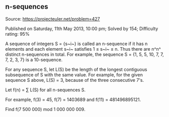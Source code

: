 n-sequences
-----------

Source: https://projecteuler.net/problem=427

Published on Saturday, 11th May 2013, 10:00 pm; Solved by 154;
Difficulty rating: 95%

A sequence of integers S = {s~i~} is called an n-sequence if it has n
elements and each element s~i~ satisfies 1 ≤ s~i~ ≤ n. Thus there are
n^n^ distinct n-sequences in total. For example, the sequence S = {1, 5,
5, 10, 7, 7, 7, 2, 3, 7} is a 10-sequence.

For any sequence S, let L(S) be the length of the longest contiguous
subsequence of S with the same value. For example, for the given
sequence S above, L(S) = 3, because of the three consecutive 7's.

Let f(n) = ∑ L(S) for all n-sequences S.

For example, f(3) = 45, f(7) = 1403689 and f(11) = 481496895121.

Find f(7 500 000) mod 1 000 000 009.
